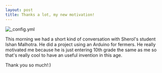 ```yaml
---
layout: post
title: Thanks a lot, my new motivation!
---
```

![_config.yml](https://fbcdn-sphotos-g-a.akamaihd.net/hphotos-ak-xat1/v/t1.0-9/12243506_506563012859117_1807057602343056773_n.jpg?oh=849d4729e2b5a8db7ec001ef9b0da056&oe=57F47A67&__gda__=1475206328_623f302d34abb2811173817842b4e71c)

This morning we had a short kind of conversation with Sherol's student Ishan Malhotra. He did a project using an Arduino for fermers. He really motivated me because he is just entering 10th grade the same as me so that's really cool to have an useful invention in this age.

Thank you so much!:)
